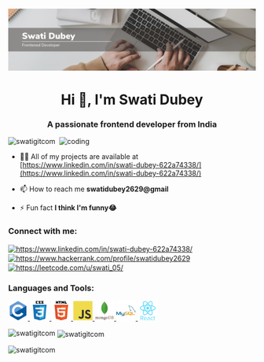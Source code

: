 ![logo](https://github.com/swatigitcom/swatigitcom/blob/main/White%20and%20Blue%20Memphis%20Graphic%20Designer%20LinkedIn%20Banner.png)
<h1 align="center">Hi 👋, I'm Swati Dubey</h1>
<h3 align="center">A passionate frontend developer from India</h3>
<img align="right" alt="coding" width="400" src="https://user-images.githubusercontent.com/55389276/140866485-8fb1c876-9a8f-4d6a-98dc-08c4981eaf70.gif">

<p align="left"> <img src="https://komarev.com/ghpvc/?username=swatigitcom&label=Profile%20views&color=0e75b6&style=flat" alt="swatigitcom" /> </p>

- 👨‍💻 All of my projects are available at [https://www.linkedin.com/in/swati-dubey-622a74338/](https://www.linkedin.com/in/swati-dubey-622a74338/)

- 📫 How to reach me **swatidubey2629@gmail**

- ⚡ Fun fact **I think I'm funny😂**

<h3 align="left">Connect with me:</h3>
<p align="left">
<a href="[https://www.linkedin.com/in/swati-dubey-622a74338/](https://www.linkedin.com/in/swati-dubey-622a74338/)" target="blank"><img align="center" src="https://raw.githubusercontent.com/rahuldkjain/github-profile-readme-generator/master/src/images/icons/Social/linked-in-alt.svg" alt="https://www.linkedin.com/in/swati-dubey-622a74338/" height="30" width="40" /></a>
<a href="https://www.hackerrank.com/https://www.hackerrank.com/profile/swatidubey2629" target="blank"><img align="center" src="https://raw.githubusercontent.com/rahuldkjain/github-profile-readme-generator/master/src/images/icons/Social/hackerrank.svg" alt="https://www.hackerrank.com/profile/swatidubey2629" height="30" width="40" /></a>
<a href="https://www.leetcode.com/https://leetcode.com/u/swati_05/" target="blank"><img align="center" src="https://raw.githubusercontent.com/rahuldkjain/github-profile-readme-generator/master/src/images/icons/Social/leet-code.svg" alt="https://leetcode.com/u/swati_05/" height="30" width="40" /></a>
</p>

<h3 align="left">Languages and Tools:</h3>
<p align="left"> <a href="https://www.cprogramming.com/" target="_blank" rel="noreferrer"> <img src="https://raw.githubusercontent.com/devicons/devicon/master/icons/c/c-original.svg" alt="c" width="40" height="40"/> </a> <a href="https://www.w3schools.com/css/" target="_blank" rel="noreferrer"> <img src="https://raw.githubusercontent.com/devicons/devicon/master/icons/css3/css3-original-wordmark.svg" alt="css3" width="40" height="40"/> </a> <a href="https://www.w3.org/html/" target="_blank" rel="noreferrer"> <img src="https://raw.githubusercontent.com/devicons/devicon/master/icons/html5/html5-original-wordmark.svg" alt="html5" width="40" height="40"/> </a> <a href="https://developer.mozilla.org/en-US/docs/Web/JavaScript" target="_blank" rel="noreferrer"> <img src="https://raw.githubusercontent.com/devicons/devicon/master/icons/javascript/javascript-original.svg" alt="javascript" width="40" height="40"/> </a> <a href="https://www.mongodb.com/" target="_blank" rel="noreferrer"> <img src="https://raw.githubusercontent.com/devicons/devicon/master/icons/mongodb/mongodb-original-wordmark.svg" alt="mongodb" width="40" height="40"/> </a> <a href="https://www.mysql.com/" target="_blank" rel="noreferrer"> <img src="https://raw.githubusercontent.com/devicons/devicon/master/icons/mysql/mysql-original-wordmark.svg" alt="mysql" width="40" height="40"/> </a> <a href="https://reactjs.org/" target="_blank" rel="noreferrer"> <img src="https://raw.githubusercontent.com/devicons/devicon/master/icons/react/react-original-wordmark.svg" alt="react" width="40" height="40"/> </a> </p>

<p><img align="left" src="https://github-readme-stats.vercel.app/api/top-langs?username=swatigitcom&show_icons=true&locale=en&layout=compact" alt="swatigitcom" /></p>

<p>&nbsp;<img align="center" src="https://github-readme-stats.vercel.app/api?username=swatigitcom&show_icons=true&locale=en" alt="swatigitcom" /></p>

<p><img align="center" src="https://github-readme-streak-stats.herokuapp.com/?user=swatigitcom&" alt="swatigitcom" /></p>

